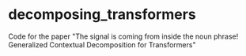 # decomposing_transformers

Code for the paper "The signal is coming from inside the noun phrase!
Generalized Contextual Decomposition for Transformers"